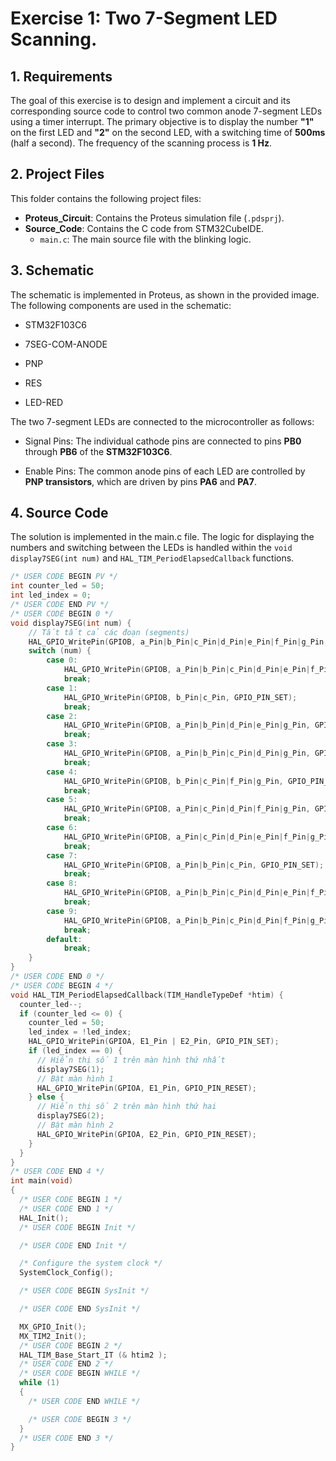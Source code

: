 # Exercise 1: Two 7-Segment LED Scanning.

## 1. Requirements

The goal of this exercise is to design and implement a circuit and its corresponding source code to control two common anode 7-segment LEDs using a timer interrupt. The primary objective is to display the number **"1"** on the first LED and **"2"** on the second LED, with a switching time of **500ms** (half a second). The frequency of the scanning process is **1 Hz**.

## 2. Project Files

This folder contains the following project files:

* **Proteus_Circuit**: Contains the Proteus simulation file (`.pdsprj`).
* **Source_Code**: Contains the C code from STM32CubeIDE.
    * `main.c`: The main source file with the blinking logic.

## 3. Schematic

The schematic is implemented in Proteus, as shown in the provided image. The following components are used in the schematic:

* STM32F103C6

* 7SEG-COM-ANODE

* PNP

* RES

* LED-RED

The two 7-segment LEDs are connected to the microcontroller as follows:

* Signal Pins: The individual cathode pins are connected to pins **PB0** through **PB6** of the **STM32F103C6**.

* Enable Pins: The common anode pins of each LED are controlled by **PNP transistors**, which are driven by pins **PA6** and **PA7**. 

## 4. Source Code
The solution is implemented in the main.c file. The logic for displaying the numbers and switching between the LEDs is handled within the  `void display7SEG(int num)` and `HAL_TIM_PeriodElapsedCallback` functions.
```c
/* USER CODE BEGIN PV */
int counter_led = 50;
int led_index = 0;
/* USER CODE END PV */
/* USER CODE BEGIN 0 */
void display7SEG(int num) {
    // Tắt tất cả các đoạn (segments)
    HAL_GPIO_WritePin(GPIOB, a_Pin|b_Pin|c_Pin|d_Pin|e_Pin|f_Pin|g_Pin, GPIO_PIN_RESET);
    switch (num) {
        case 0:
            HAL_GPIO_WritePin(GPIOB, a_Pin|b_Pin|c_Pin|d_Pin|e_Pin|f_Pin, GPIO_PIN_SET);
            break;
        case 1:
            HAL_GPIO_WritePin(GPIOB, b_Pin|c_Pin, GPIO_PIN_SET);
            break;
        case 2:
            HAL_GPIO_WritePin(GPIOB, a_Pin|b_Pin|d_Pin|e_Pin|g_Pin, GPIO_PIN_SET);
            break;
        case 3:
            HAL_GPIO_WritePin(GPIOB, a_Pin|b_Pin|c_Pin|d_Pin|g_Pin, GPIO_PIN_SET);
            break;
        case 4:
            HAL_GPIO_WritePin(GPIOB, b_Pin|c_Pin|f_Pin|g_Pin, GPIO_PIN_SET);
            break;
        case 5:
            HAL_GPIO_WritePin(GPIOB, a_Pin|c_Pin|d_Pin|f_Pin|g_Pin, GPIO_PIN_SET);
            break;
        case 6:
            HAL_GPIO_WritePin(GPIOB, a_Pin|c_Pin|d_Pin|e_Pin|f_Pin|g_Pin, GPIO_PIN_SET);
            break;
        case 7:
            HAL_GPIO_WritePin(GPIOB, a_Pin|b_Pin|c_Pin, GPIO_PIN_SET);
            break;
        case 8:
            HAL_GPIO_WritePin(GPIOB, a_Pin|b_Pin|c_Pin|d_Pin|e_Pin|f_Pin|g_Pin, GPIO_PIN_SET);
            break;
        case 9:
            HAL_GPIO_WritePin(GPIOB, a_Pin|b_Pin|c_Pin|d_Pin|f_Pin|g_Pin, GPIO_PIN_SET);
            break;
        default:
            break;
    }
}
/* USER CODE END 0 */
/* USER CODE BEGIN 4 */
void HAL_TIM_PeriodElapsedCallback(TIM_HandleTypeDef *htim) {
  counter_led--;
  if (counter_led <= 0) {
    counter_led = 50;
    led_index = !led_index;
    HAL_GPIO_WritePin(GPIOA, E1_Pin | E2_Pin, GPIO_PIN_SET);
    if (led_index == 0) {
      // Hiển thị số 1 trên màn hình thứ nhất
      display7SEG(1);
      // Bật màn hình 1 
      HAL_GPIO_WritePin(GPIOA, E1_Pin, GPIO_PIN_RESET);
    } else {
      // Hiển thị số 2 trên màn hình thứ hai
      display7SEG(2);
      // Bật màn hình 2 
      HAL_GPIO_WritePin(GPIOA, E2_Pin, GPIO_PIN_RESET);
    }
  }
}
/* USER CODE END 4 */
int main(void)
{
  /* USER CODE BEGIN 1 */
  /* USER CODE END 1 */
  HAL_Init();
  /* USER CODE BEGIN Init */

  /* USER CODE END Init */

  /* Configure the system clock */
  SystemClock_Config();

  /* USER CODE BEGIN SysInit */

  /* USER CODE END SysInit */

  MX_GPIO_Init();
  MX_TIM2_Init();
  /* USER CODE BEGIN 2 */
  HAL_TIM_Base_Start_IT (& htim2 );
  /* USER CODE END 2 */
  /* USER CODE BEGIN WHILE */
  while (1)
  {
    /* USER CODE END WHILE */

    /* USER CODE BEGIN 3 */
  }
  /* USER CODE END 3 */
}
